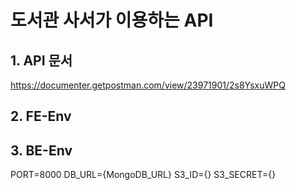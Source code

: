 # 도서관 사서가 이용하는 API

## 1. API 문서
https://documenter.getpostman.com/view/23971901/2s8YsxuWPQ

## 2. FE-Env

## 3. BE-Env
PORT=8000
DB_URL={MongoDB_URL}
S3_ID={}
S3_SECRET={}
